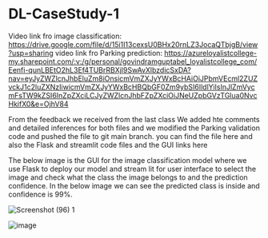 # DL-CaseStudy-1
Video link fro image classification: https://drive.google.com/file/d/15i1I13cexsU0BHx20rnLZ3JocaQTbjgB/view?usp=sharing
video link fro Parking prediction: https://azureloyalistcollege-my.sharepoint.com/:v:/g/personal/govindramguptabel_loyalistcollege_com/Eenfi-qunLBEtO2hL3Ef4TUBrRBXjl9SwAvXlbzdicSxDA?nav=eyJyZWZlcnJhbEluZm8iOnsicmVmZXJyYWxBcHAiOiJPbmVEcml2ZUZvckJ1c2luZXNzIiwicmVmZXJyYWxBcHBQbGF0Zm9ybSI6IldlYiIsInJlZmVycmFsTW9kZSI6InZpZXciLCJyZWZlcnJhbFZpZXciOiJNeUZpbGVzTGlua0NvcHkifX0&e=OjhV84



From the feedback we received from the last class We added hte comments and detailed inferences for both files and we modified the Parking validation code and pushed the file to git main branch. you can find the file here and also the Flask and streamlit code files and the GUI links here

The below image is the GUI for the image classification model where we use Flask to deploy our model and stream lit for user interface to select the image and check what the class the image belongs to and the prediction confidence. In the below image we can see the predicted class is inside and confidence is 99%.

![Screenshot (96) 1](https://github.com/user-attachments/assets/c93507ee-06f0-4d0a-b9ad-329caeaaf037)

![image](https://github.com/user-attachments/assets/0d4d660a-2477-4f2b-9314-368c880e0904)





